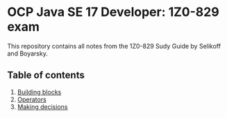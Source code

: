 # OCP Java SE 17 Developer: 1Z0-829 exam

This repository contains all notes from the 1Z0-829 Sudy Guide by Selikoff and Boyarsky.

## Table of contents

1. [Building blocks](./docs/chp1.md)
2. [Operators](./docs/chp2.md)
3. [Making decisions](./docs/chp3.md)

